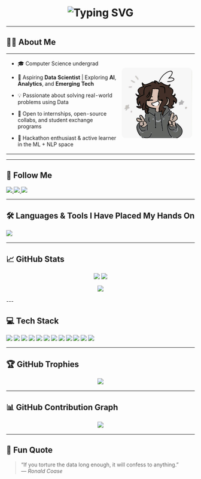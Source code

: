 
<h1 align="center">
  <img src="https://readme-typing-svg.demolab.com/?font=Fira+Code&size=36&pause=1000&center=true&width=500&lines=HI+IT'S+PAYAL" alt="Typing SVG" />
</h1>

---
## 🙋‍♀️ About Me

<table>
  <tr>
    <td width="60%" valign="top">

- 🎓 Computer Science undergrad  
- 🎯 Aspiring **Data Scientist** | Exploring **AI**, **Analytics**, and **Emerging Tech**  
- 💡 Passionate about solving real-world problems using Data  
- 🤝 Open to internships, open-source collabs, and student exchange programs  
- 🧠 Hackathon enthusiast & active learner in the ML + NLP space  

    </td>
    <td align="center" width="40%">
      <img src="IMG_20250722_154601.jpg" alt="profile-pic" width="100%" style="border-radius:10px;" />
    </td>
  </tr>
</table>


---

## 🔗 Follow Me

<p align="left">
  <a href="https://www.linkedin.com/in/payalpriyadarshinijena" target="_blank">
    <img src="https://img.shields.io/badge/LinkedIn-0A66C2?style=for-the-badge&logo=linkedin&logoColor=white" />
  </a>
  <a href="https://github.com/PAYALPJENA" target="_blank">
    <img src="https://img.shields.io/badge/GitHub-333?style=for-the-badge&logo=github&logoColor=white" />
  </a>
  <a href="https://www.instagram.com/payal.p.jena/" target="_blank">
    <img src="https://img.shields.io/badge/Instagram-E4405F?style=for-the-badge&logo=instagram&logoColor=white" />
  </a>
</p>

---

## 🛠️ Languages & Tools I Have Placed My Hands On

<p align="left">
  <img src="https://skillicons.dev/icons?i=py,c,cpp,html,css,js,java,react,git,github,vscode,figma,mysql,firebase,mongodb,powershell,linux" />
</p>

---
## 📈 GitHub Stats

<p align="center">
  <img src="https://github-readme-stats.vercel.app/api?username=PAYALPJENA&show_icons=true&theme=tokyonight" width="48%" />
  <img src="https://streak-stats.demolab.com?user=PAYALPJENA&theme=tokyonight" width="48%" />
</p>

<p align="center">
  <img src="https://github-readme-stats.vercel.app/api/top-langs/?username=PAYALPJENA&layout=compact&theme=tokyonight" width="48%" />
</p>
---

## 💻 Tech Stack

<p align="left">
  <img src="https://img.shields.io/badge/-Python-3776AB?style=for-the-badge&logo=python&logoColor=white" />
  <img src="https://img.shields.io/badge/-C-A8B9CC?style=for-the-badge&logo=c&logoColor=white" />
  <img src="https://img.shields.io/badge/-C++-00599C?style=for-the-badge&logo=c%2B%2B&logoColor=white" />
  <img src="https://img.shields.io/badge/-HTML5-E34F26?style=for-the-badge&logo=html5&logoColor=white" />
  <img src="https://img.shields.io/badge/-CSS3-1572B6?style=for-the-badge&logo=css3&logoColor=white" />
  <img src="https://img.shields.io/badge/-JavaScript-F7DF1E?style=for-the-badge&logo=javascript&logoColor=black" />
  <img src="https://img.shields.io/badge/-MySQL-4479A1?style=for-the-badge&logo=mysql&logoColor=white" />
  <img src="https://img.shields.io/badge/-Firebase-FFCA28?style=for-the-badge&logo=firebase&logoColor=black" />
  <img src="https://img.shields.io/badge/-MongoDB-47A248?style=for-the-badge&logo=mongodb&logoColor=white" />
  <img src="https://img.shields.io/badge/-Streamlit-FF4B4B?style=for-the-badge&logo=streamlit&logoColor=white" />
  <img src="https://img.shields.io/badge/-PowerBI-F2C811?style=for-the-badge&logo=powerbi&logoColor=black" />
  <img src="https://img.shields.io/badge/-VSCode-007ACC?style=for-the-badge&logo=visual-studio-code&logoColor=white" />
</p>

---
## 🏆 GitHub Trophies

<p align="center">
  <img src="https://github-profile-trophy.vercel.app/?username=PAYALPJENA&theme=darkhub&row=1&column=6" />
</p>


---

## 📊 GitHub Contribution Graph

<p align="center">
  <img src="https://github-readme-activity-graph.vercel.app/graph?username=PAYALPJENA&theme=react-dark&area=true" />
</p>

---

## 🌈 Fun Quote

> “If you torture the data long enough, it will confess to anything.”  
> — *Ronald Coase*  
